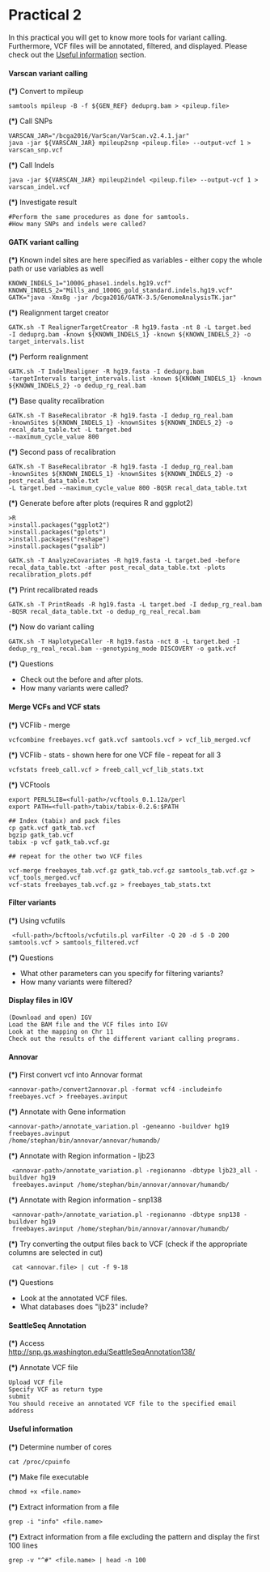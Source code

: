 # Practical 2

In this practical you will get to know more tools for variant calling. Furthermore, VCF files will be annotated, filtered, and displayed. Please check out the [Useful information](#useful-information) section.



#### Varscan variant calling

__(*)__ Convert to mpileup

    samtools mpileup -B -f ${GEN_REF} deduprg.bam > <pileup.file>

__(*)__ Call SNPs

    VARSCAN_JAR="/bcga2016/VarScan/VarScan.v2.4.1.jar"
    java -jar ${VARSCAN_JAR} mpileup2snp <pileup.file> --output-vcf 1 > varscan_snp.vcf

__(*)__ Call Indels
    
    java -jar ${VARSCAN_JAR} mpileup2indel <pileup.file> --output-vcf 1 > varscan_indel.vcf

__(*)__ Investigate result
  
    #Perform the same procedures as done for samtools.
    #How many SNPs and indels were called?


#### GATK variant calling

__(*)__ Known indel sites are here specified as variables - either copy the whole path or use variables as well

    KNOWN_INDELS_1="1000G_phase1.indels.hg19.vcf"
    KNOWN_INDELS_2="Mills_and_1000G_gold_standard.indels.hg19.vcf"
    GATK="java -Xmx8g -jar /bcga2016/GATK-3.5/GenomeAnalysisTK.jar"


__(*)__ Realignment target creator

    GATK.sh -T RealignerTargetCreator -R hg19.fasta -nt 8 -L target.bed 
    -I deduprg.bam -known ${KNOWN_INDELS_1} -known ${KNOWN_INDELS_2} -o target_intervals.list

__(*)__ Perform realignment
    
    GATK.sh -T IndelRealigner -R hg19.fasta -I deduprg.bam 
    -targetIntervals target_intervals.list -known ${KNOWN_INDELS_1} -known ${KNOWN_INDELS_2} -o dedup_rg_real.bam


__(*)__ Base quality recalibration
    
    GATK.sh -T BaseRecalibrator -R hg19.fasta -I dedup_rg_real.bam 
    -knownSites ${KNOWN_INDELS_1} -knownSites ${KNOWN_INDELS_2} -o recal_data_table.txt -L target.bed 
    --maximum_cycle_value 800


__(*)__ Second pass of recalibration
     
    GATK.sh -T BaseRecalibrator -R hg19.fasta -I dedup_rg_real.bam 
    -knownSites ${KNOWN_INDELS_1} -knownSites ${KNOWN_INDELS_2} -o post_recal_data_table.txt 
    -L target.bed --maximum_cycle_value 800 -BQSR recal_data_table.txt 


__(*)__ Generate before after plots (requires R and ggplot2)
    
    >R
    >install.packages("ggplot2")
    >install.packages("gplots")
    >install.packages("reshape")
    >install.packages("gsalib")
    
    GATK.sh -T AnalyzeCovariates -R hg19.fasta -L target.bed -before recal_data_table.txt -after post_recal_data_table.txt -plots recalibration_plots.pdf



__(*)__ Print recalibrated reads
    
    GATK.sh -T PrintReads -R hg19.fasta -L target.bed -I dedup_rg_real.bam -BQSR recal_data_table.txt -o dedup_rg_real_recal.bam


__(*)__ Now do variant calling
    
    GATK.sh -T HaplotypeCaller -R hg19.fasta -nct 8 -L target.bed -I dedup_rg_real_recal.bam --genotyping_mode DISCOVERY -o gatk.vcf

__(*)__ Questions
* Check out the before and after plots.
* How many variants were called?



#### Merge VCFs and VCF stats

__(*)__ VCFlib - merge

    vcfcombine freebayes.vcf gatk.vcf samtools.vcf > vcf_lib_merged.vcf

__(*)__ VCFlib - stats - shown here for one VCF file - repeat for all 3

    vcfstats freeb_call.vcf > freeb_call_vcf_lib_stats.txt



__(*)__ VCFtools

    export PERL5LIB=<full-path>/vcftools_0.1.12a/perl
    export PATH=<full-path>/tabix/tabix-0.2.6:$PATH

    ## Index (tabix) and pack files
    cp gatk.vcf gatk_tab.vcf
    bgzip gatk_tab.vcf
    tabix -p vcf gatk_tab.vcf.gz

    ## repeat for the other two VCF files

    vcf-merge freebayes_tab.vcf.gz gatk_tab.vcf.gz samtools_tab.vcf.gz > vcf_tools_merged.vcf
    vcf-stats freebayes_tab.vcf.gz > freebayes_tab_stats.txt





#### Filter variants
__(*)__ Using vcfutils
     
     <full-path>/bcftools/vcfutils.pl varFilter -Q 20 -d 5 -D 200 samtools.vcf > samtools_filtered.vcf

__(*)__ Questions
* What other parameters can you specify for filtering variants?
* How many variants were filtered?




#### Display files in IGV

    (Download and open) IGV
    Load the BAM file and the VCF files into IGV
    Look at the mapping on Chr 11
    Check out the results of the different variant calling programs.




#### Annovar
__(*)__ First convert vcf into Annovar format

    <annovar-path>/convert2annovar.pl -format vcf4 -includeinfo freebayes.vcf > freebayes.avinput

__(*)__ Annotate with Gene information
    
    <annovar-path>/annotate_variation.pl -geneanno -buildver hg19 freebayes.avinput 
    /home/stephan/bin/annovar/annovar/humandb/

__(*)__ Annotate with Region information - ljb23

     <annovar-path>/annotate_variation.pl -regionanno -dbtype ljb23_all -buildver hg19 
     freebayes.avinput /home/stephan/bin/annovar/annovar/humandb/

__(*)__ Annotate with Region information - snp138

     <annovar-path>/annotate_variation.pl -regionanno -dbtype snp138 -buildver hg19 
     freebayes.avinput /home/stephan/bin/annovar/annovar/humandb/

__(*)__ Try converting the output files back to VCF (check if the appropriate columns are selected in cut)
     
     cat <annovar.file> | cut -f 9-18

__(*)__ Questions
* Look at the annotated VCF files.
* What databases does "ljb23" include?



#### SeattleSeq Annotation

__(*)__ Access<br/>
http://snp.gs.washington.edu/SeattleSeqAnnotation138/

__(*)__ Annotate VCF file

    Upload VCF file
    Specify VCF as return type
    submit
    You should receive an annotated VCF file to the specified email address
    
    
    
#### Useful information

__(*)__ Determine number of cores

    cat /proc/cpuinfo  

__(*)__ Make file executable

    chmod +x <file.name>
    
__(*)__ Extract information from a file

    grep -i "info" <file.name>
    
__(*)__ Extract information from a file excluding the pattern and display the first 100 lines

    grep -v "^#" <file.name> | head -n 100






